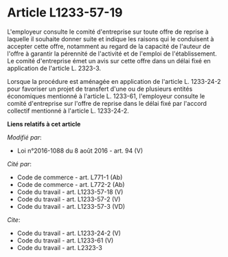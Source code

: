 # Article L1233-57-19

L'employeur consulte le comité d'entreprise sur toute offre de reprise à laquelle il souhaite donner suite et indique les
raisons qui le conduisent à accepter cette offre, notamment au regard de la capacité de l'auteur de l'offre à garantir la
pérennité de l'activité et de l'emploi de l'établissement. Le comité d'entreprise émet un avis sur cette offre dans un délai
fixé en application de l'article L. 2323-3. 

Lorsque la procédure est aménagée en application de l'article L. 1233-24-2 pour favoriser un projet de transfert d'une ou de
plusieurs entités économiques mentionné à l'article L. 1233-61, l'employeur consulte le comité d'entreprise sur l'offre de
reprise dans le délai fixé par l'accord collectif mentionné à l'article L. 1233-24-2.

**Liens relatifs à cet article**

_Modifié par_:

  - Loi n°2016-1088 du 8 août 2016 - art. 94 (V)

_Cité par_:

  - Code de commerce - art. L771-1 (Ab)
  - Code de commerce - art. L772-2 (Ab)
  - Code du travail - art. L1233-57-18 (V)
  - Code du travail - art. L1233-57-2 (V)
  - Code du travail - art. L1233-57-3 (VD)

_Cite_:

  - Code du travail - art. L1233-24-2 (V)
  - Code du travail - art. L1233-61 (V)
  - Code du travail - art. L2323-3
